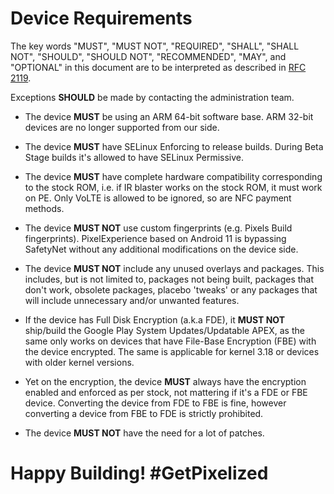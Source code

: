 # Device Requirements

The key words "MUST", "MUST NOT", "REQUIRED", "SHALL", "SHALL NOT", "SHOULD", "SHOULD NOT", "RECOMMENDED",  "MAY", and "OPTIONAL" in this document are to be interpreted as described in [RFC 2119](https://tools.ietf.org/html/rfc2119).

Exceptions **SHOULD** be made by contacting the administration team.

- The device **MUST** be using an ARM 64-bit software base. ARM 32-bit devices are no longer supported from our side.

- The device **MUST** have SELinux Enforcing to release builds. During Beta Stage builds it's allowed to have SELinux Permissive.

- The device **MUST** have complete hardware compatibility corresponding to the stock ROM, i.e. if IR blaster works on the stock ROM, it must work on PE. Only VoLTE is allowed to be ignored, so are NFC payment methods.

- The device **MUST NOT** use custom fingerprints (e.g. Pixels Build fingerprints). PixelExperience based on Android 11 is bypassing SafetyNet without any additional modifications on the device side.

- The device **MUST NOT** include any unused overlays and packages. This includes, but is not limited to, packages not being built, packages that don't work, obsolete packages, placebo 'tweaks' or any packages that will include unnecessary and/or unwanted features.

- If the device has Full Disk Encryption (a.k.a FDE), it **MUST NOT** ship/build the Google Play System Updates/Updatable APEX, as the same only works on devices that have File-Base Encryption (FBE) with the device encrypted. The same is applicable for kernel 3.18 or devices with older kernel versions.

- Yet on the encryption, the device **MUST** always have the encryption enabled and enforced as per stock, not mattering if it's a FDE or FBE device. Converting the device from FDE to FBE is fine, however converting a device from FBE to FDE is strictly prohibited.

- The device **MUST NOT** have the need for a lot of patches.

# Happy Building! #GetPixelized

